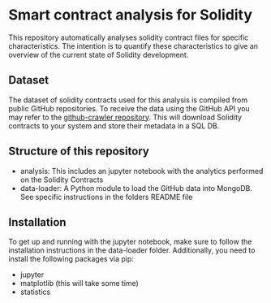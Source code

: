 # Smart contract analysis for Solidity
This repository automatically analyses solidity contract files for specific characteristics. The intention is to quantify these characteristics to give an overview of the current state of Solidity development.

## Dataset
The dataset of solidity contracts used for this analysis is compiled from public GitHub repositories. To receive the data using the GitHub API you may refer to the [github-crawler repository](https://github.com/nud3l/github-search-crawler). This will download Solidity contracts to your system and store their metadata in a SQL DB.

## Structure of this repository
- analysis: This includes an jupyter notebook with the analytics performed on the Solidity Contracts
- data-loader: A Python module to load the GitHub data into MongoDB. See specific instructions in the folders README file

## Installation
To get up and running with the jupyter notebook, make sure to follow the installation instructions in the data-loader folder. Additionally, you need to install the following packages via pip:
- jupyter
- matplotlib (this will take some time)
- statistics

